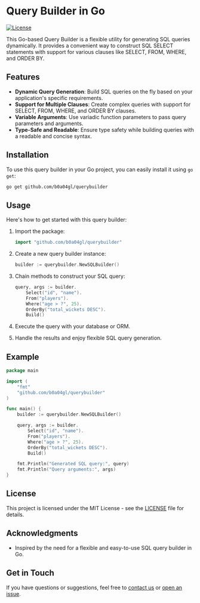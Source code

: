 # Query Builder in Go

[![License](https://img.shields.io/badge/license-MIT-blue.svg)](LICENSE)

This Go-based Query Builder is a flexible utility for generating SQL queries dynamically. It provides a convenient way to construct SQL SELECT statements with support for various clauses like SELECT, FROM, WHERE, and ORDER BY.

## Features

- **Dynamic Query Generation**: Build SQL queries on the fly based on your application's specific requirements.
- **Support for Multiple Clauses**: Create complex queries with support for SELECT, FROM, WHERE, and ORDER BY clauses.
- **Variable Arguments**: Use variadic function parameters to pass query parameters and arguments.
- **Type-Safe and Readable**: Ensure type safety while building queries with a readable and concise syntax.

## Installation

To use this query builder in your Go project, you can easily install it using `go get`:

```sh
go get github.com/b0a04gl/querybuilder
```

## Usage

Here's how to get started with this query builder:

1. Import the package:

    ```go
    import "github.com/b0a04gl/querybuilder"
    ```

2. Create a new query builder instance:

    ```go
    builder := querybuilder.NewSQLBuilder()
    ```

3. Chain methods to construct your SQL query:

    ```go
    query, args := builder.
        Select("id", "name").
        From("players").
        Where("age > ?", 25).
        OrderBy("total_wickets DESC").
        Build()
    ```

4. Execute the query with your database or ORM.

5. Handle the results and enjoy flexible SQL query generation.

## Example

```go
package main

import (
    "fmt"
    "github.com/b0a04gl/querybuilder"
)

func main() {
    builder := querybuilder.NewSQLBuilder()

    query, args := builder.
        Select("id", "name").
        From("players").
        Where("age > ?", 25).
        OrderBy("total_wickets DESC").
        Build()

    fmt.Println("Generated SQL query:", query)
    fmt.Println("Query arguments:", args)
}
```

## License

This project is licensed under the MIT License - see the [LICENSE](LICENSE) file for details.

## Acknowledgments

- Inspired by the need for a flexible and easy-to-use SQL query builder in Go.

## Get in Touch

If you have questions or suggestions, feel free to [contact us](mailto:youremail@example.com) or [open an issue](https://github.com/your-username/querybuilder/issues).
